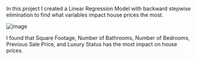 In this project I created a Linear Regression Model with backward stepwise elimination to find what variables impact house prices the most. 

![image](https://github.com/user-attachments/assets/1d69a17a-ab3f-49ca-a9aa-1ec6394fd4d5)

I found that Square Footage, Number of Bathrooms, Number of Bedrooms, Previous Sale Price, and Luxury Status has the most impact on house prices.
